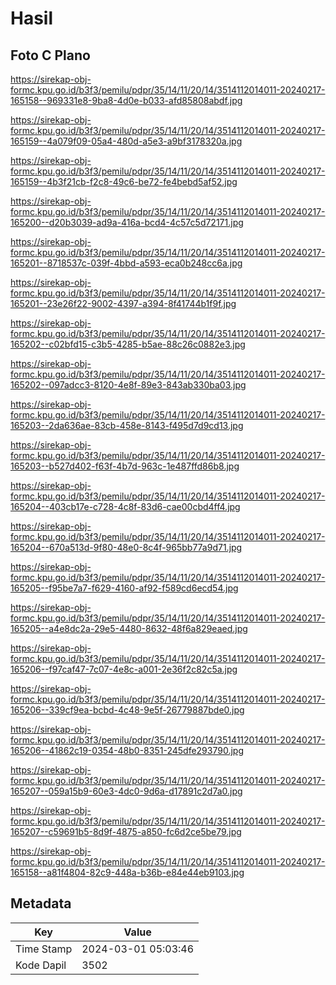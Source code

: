 # Hasil

## Foto C Plano

https://sirekap-obj-formc.kpu.go.id/b3f3/pemilu/pdpr/35/14/11/20/14/3514112014011-20240217-165158--969331e8-9ba8-4d0e-b033-afd85808abdf.jpg

https://sirekap-obj-formc.kpu.go.id/b3f3/pemilu/pdpr/35/14/11/20/14/3514112014011-20240217-165159--4a079f09-05a4-480d-a5e3-a9bf3178320a.jpg

https://sirekap-obj-formc.kpu.go.id/b3f3/pemilu/pdpr/35/14/11/20/14/3514112014011-20240217-165159--4b3f21cb-f2c8-49c6-be72-fe4bebd5af52.jpg

https://sirekap-obj-formc.kpu.go.id/b3f3/pemilu/pdpr/35/14/11/20/14/3514112014011-20240217-165200--d20b3039-ad9a-416a-bcd4-4c57c5d72171.jpg

https://sirekap-obj-formc.kpu.go.id/b3f3/pemilu/pdpr/35/14/11/20/14/3514112014011-20240217-165201--8718537c-039f-4bbd-a593-eca0b248cc6a.jpg

https://sirekap-obj-formc.kpu.go.id/b3f3/pemilu/pdpr/35/14/11/20/14/3514112014011-20240217-165201--23e26f22-9002-4397-a394-8f41744b1f9f.jpg

https://sirekap-obj-formc.kpu.go.id/b3f3/pemilu/pdpr/35/14/11/20/14/3514112014011-20240217-165202--c02bfd15-c3b5-4285-b5ae-88c26c0882e3.jpg

https://sirekap-obj-formc.kpu.go.id/b3f3/pemilu/pdpr/35/14/11/20/14/3514112014011-20240217-165202--097adcc3-8120-4e8f-89e3-843ab330ba03.jpg

https://sirekap-obj-formc.kpu.go.id/b3f3/pemilu/pdpr/35/14/11/20/14/3514112014011-20240217-165203--2da636ae-83cb-458e-8143-f495d7d9cd13.jpg

https://sirekap-obj-formc.kpu.go.id/b3f3/pemilu/pdpr/35/14/11/20/14/3514112014011-20240217-165203--b527d402-f63f-4b7d-963c-1e487ffd86b8.jpg

https://sirekap-obj-formc.kpu.go.id/b3f3/pemilu/pdpr/35/14/11/20/14/3514112014011-20240217-165204--403cb17e-c728-4c8f-83d6-cae00cbd4ff4.jpg

https://sirekap-obj-formc.kpu.go.id/b3f3/pemilu/pdpr/35/14/11/20/14/3514112014011-20240217-165204--670a513d-9f80-48e0-8c4f-965bb77a9d71.jpg

https://sirekap-obj-formc.kpu.go.id/b3f3/pemilu/pdpr/35/14/11/20/14/3514112014011-20240217-165205--f95be7a7-f629-4160-af92-f589cd6ecd54.jpg

https://sirekap-obj-formc.kpu.go.id/b3f3/pemilu/pdpr/35/14/11/20/14/3514112014011-20240217-165205--a4e8dc2a-29e5-4480-8632-48f6a829eaed.jpg

https://sirekap-obj-formc.kpu.go.id/b3f3/pemilu/pdpr/35/14/11/20/14/3514112014011-20240217-165206--f97caf47-7c07-4e8c-a001-2e36f2c82c5a.jpg

https://sirekap-obj-formc.kpu.go.id/b3f3/pemilu/pdpr/35/14/11/20/14/3514112014011-20240217-165206--339cf9ea-bcbd-4c48-9e5f-26779887bde0.jpg

https://sirekap-obj-formc.kpu.go.id/b3f3/pemilu/pdpr/35/14/11/20/14/3514112014011-20240217-165206--41862c19-0354-48b0-8351-245dfe293790.jpg

https://sirekap-obj-formc.kpu.go.id/b3f3/pemilu/pdpr/35/14/11/20/14/3514112014011-20240217-165207--059a15b9-60e3-4dc0-9d6a-d17891c2d7a0.jpg

https://sirekap-obj-formc.kpu.go.id/b3f3/pemilu/pdpr/35/14/11/20/14/3514112014011-20240217-165207--c59691b5-8d9f-4875-a850-fc6d2ce5be79.jpg

https://sirekap-obj-formc.kpu.go.id/b3f3/pemilu/pdpr/35/14/11/20/14/3514112014011-20240217-165158--a81f4804-82c9-448a-b36b-e84e44eb9103.jpg


## Metadata

| Key        | Value               |
| ---------- | ------------------- |
| Time Stamp | 2024-03-01 05:03:46 |
| Kode Dapil | 3502                |



